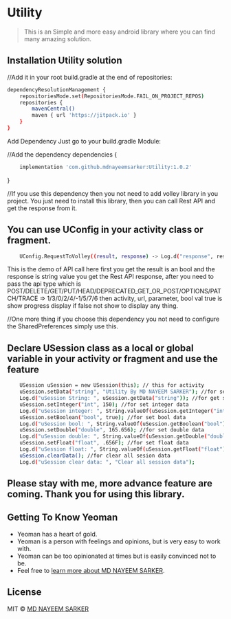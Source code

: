 # Utility
> This is an Simple and more easy android library where you can find many amazing solution. 

## Installation Utility solution

//Add it in your root build.gradle at the end of repositories:

```bash
dependencyResolutionManagement {
	repositoriesMode.set(RepositoriesMode.FAIL_ON_PROJECT_REPOS)
	repositories {
		mavenCentral()
		maven { url 'https://jitpack.io' }
	}
}
```

Add Dependency Just go to your build.gradle Module:

//Add the dependency
dependencies {
```bash
	implementation 'com.github.mdnayeemsarker:Utility:1.0.2'
```
}

//If you use this dependency then you not need to add volley library in you project.
You just need to install this library, then you can call Rest API and get the response from it.

## You can use UConfig in your activity class or fragment.
```bash
	UConfig.RequestToVolley((result, response) -> Log.d("response", response), 0, this, "https://jsonplaceholder.typicode.com/todos/1", new HashMap<>(), true);
```
This is the demo of API call here first you get the result is an bool and the response is string value you get the Rest API response, 
after you need to pass the api type which is POST/DELETE/GET/PUT/HEAD/DEPRECATED_GET_OR_POST/OPTIONS/PATCH/TRACE => 1/3/0/2/4/-1/5/7/6
then activity, url, parameter, bool val true is show progress display if false not show to display any thing.

//One more thing if you choose this dependency you not need to configure the SharedPreferences
simply use this.


## Declare USession class as a local or global variable in your activity or fragment and use the feature 
```bash
	USession uSession = new USession(this); // this for activity
    uSession.setData("string", "Utility By MD NAYEEM SARKER"); //for set string data
    Log.d("uSession String: ", uSession.getData("string")); //for get string data
    uSession.setInteger("int", 150); //for set integer data
    Log.d("uSession integer: ", String.valueOf(uSession.getInteger("int"))); //for get integer data
    uSession.setBoolean("bool", true); //for set bool data
    Log.d("uSession bool: ", String.valueOf(uSession.getBoolean("bool"))); //for get bool data
    uSession.setDouble("double", 165.656); //for set double data
    Log.d("uSession double: ", String.valueOf(uSession.getDouble("double"))); //for get double data
    uSession.setFloat("float", .656F); //for set float data
    Log.d("uSession float: ", String.valueOf(uSession.getFloat("float"))); //for get float data
    uSession.clearData(); //for clear all sesion data
    Log.d("uSession clear data: ", "Clear all session data");
```

## Please stay with me, more advance feature are coming. Thank you for using this library. 

## Getting To Know Yeoman

 * Yeoman has a heart of gold.
 * Yeoman is a person with feelings and opinions, but is very easy to work with.
 * Yeoman can be too opinionated at times but is easily convinced not to be.
 * Feel free to [learn more about MD NAYEEM SARKER](https://github.com/mdnayeemsarker).

## License

MIT © [MD NAYEEM SARKER](https://github.com/mdnayeemsarker)
